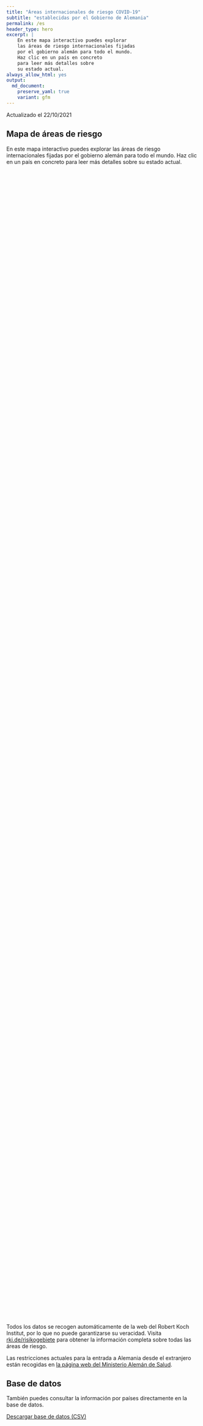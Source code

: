 ```yaml
---
title: "Áreas internacionales de riesgo COVID-19"
subtitle: "establecidas por el Gobierno de Alemania"
permalink: /es
header_type: hero
excerpt: |
    En este mapa interactivo puedes explorar
    las áreas de riesgo internacionales fijadas
    por el gobierno alemán para todo el mundo.
    Haz clic en un país en concreto
    para leer más detalles sobre
    su estado actual.
always_allow_html: yes
output: 
  md_document:
    preserve_yaml: true
    variant: gfm
---
```


<!-- Modify _R/index_es.Rmd file instead -->

<p class="text-right font-weight-bold">

Actualizado el 22/10/2021

</p>

## Mapa de áreas de riesgo

En este mapa interactivo puedes explorar las áreas de riesgo
internacionales fijadas por el gobierno alemán para todo el mundo. Haz
clic en un país en concreto para leer más detalles sobre su estado
actual.

<div id="leaflet" class="leaflet html-widget" style="width:100%;height:75vh;">

</div>

<script src="https://corona-atlas.de/assets/data/locale_es.js"></script>

<script src="https://corona-atlas.de/assets/js/map.js"></script>

Todos los datos se recogen automáticamente de la web del Robert Koch
Institut, por lo que no puede garantizarse su veracidad. Visita
[rki.de/risikogebiete](https://rki.de/risikogebiete) para obtener la
información completa sobre todas las áreas de riesgo.

Las restricciones actuales para la entrada a Alemania desde el
extranjero están recogidas en [la página web del Ministerio Alemán de
Salud](https://www.bundesgesundheitsministerium.de/en/coronavirus/current-information-for-travellers).

## Base de datos

También puedes consultar la información por países directamente en la
base de datos.

<div id="reactable" class="reactable html-widget" style="width:auto;height:auto;"></div>
<script type="application/json" data-for="reactable">{"x":{"tag":{"name":"Reactable","attribs":{"data":{"País/Región":["Afganistán","Angola","Albania","Andorra","Emiratos Árabes Unidos","Argentina","Armenia","Antigua y Barbuda","Australia","Austria","Azerbayán","Burundi","Bélgica","Benín","Burquina Faso","Bangladesh","Bulgaria","Bahrein","Bahamas","Bosnia y Herzegovina","Bielorrusia","Belice","Bolivia","Brasil","Barbados","Brunei","Bhután","Botsuana","República Centro-africana","Canadá","Suiza","Chile","China","Costa de Marfil","Camerún","República Democráctica del Congo","Congo","Colombia","Comores, Islas","Cabo Verde","Costa Rica","Cuba","Chipre","República Checa","Alemania","Yibuti","Dominica","Dinamarca","República Dominicana","Algeria","Ecuador","Egipto","Eritrea","España","Estonia","Etiopía","Finlandia","Fiyi","Francia","Micronesia","Gabón","Reino Unido","Georgia","Ghana","Guinea","Gambia","Guinea-Bissau","Guinea Ecuatorial","Grecia","Granada","Guatemala","Guyana","Hong Kong","Honduras","Croacia","Haití","Hungría","Indonesia","India","Irlanda","Irán","Iraq","Islandia","Israel","Italia","Jamaica","Jordania","Japón","Kazajistán","Kenia","Kirgizstán","Camboya","Kiribati","San Cristobo y Nevis","Corea del Sur","Kuwait","Laos","Líbano","Liberia","Libia","Santa Lucía","Liechtenstein","Sri Lanka","Lesoto","Lituania","Luxemburgo","Letonia","Marruecos","Mónaco","Moldavia","Madagascar","Islas Maldivas","México","Islas Marshall","Macedonia del Norte","Mali","Malta","Myanmar/Burma","Montenegro","Mongolia","Mozambique","Mauritania","Mauricio","Malawi","Malasia","Namibia","Niger","Nigeria","Nicaragua","Niue","Países Bajos","Noruega","Nepal","Nauru","Nueva Zelanda","Omán","Pakistán","Panamá","Perú","Filipinas","Palau","Papúa Nueva Guinea","Polonia","Corea del Norte","Portugal","Paraguay","Qatar","Rumanía","Federación Rusa","Ruanda","Arabia Saudí","Sudán","Senegal","Singapur","Islas Salomón","Sierra Leona","El Salvador","San Marino","Somalia","Serbia","Sudán del Sur","Santo Tomé y Príncipe","Surinám","Eslovaquia","Eslovenia","Suecia","Esuatini","Seychelles","Siria","Chad","Togo","Tailandia","Tadjikistán","Turkmenistán","Timor Oriental","Tonga","Trinidad y Tobago","Tunez","Turquía","Tuvalu","República Unida de Tanzania","Uganda","Ucrania","Uruguay","Estados Unidos","Uzbekistán","Ciudad del Vaticano","San Vicente y las Granadinas","Venezuela","Vietnam","Vanuatu","Samoa","Kosovo","Yemen","Suráfrica","Zambia","Zimbabue"],"Nivel de riesgo":["No es área de riesgo","No es área de riesgo","Área de alto riesgo","No es área de riesgo","No es área de riesgo","No es área de riesgo","Área de alto riesgo","Área de alto riesgo","No es área de riesgo","No es área de riesgo","No es área de riesgo","Área de alto riesgo","No es área de riesgo","No es área de riesgo","No es área de riesgo","No es área de riesgo","Área de alto riesgo","No es área de riesgo","No es área de riesgo","Área de alto riesgo","Área de alto riesgo","Área de alto riesgo","No es área de riesgo","No es área de riesgo","Área de alto riesgo","Área de alto riesgo","No es área de riesgo","No es área de riesgo","No es área de riesgo","No es área de riesgo","No es área de riesgo","No es área de riesgo","No es área de riesgo","No es área de riesgo","Área de alto riesgo","No es área de riesgo","Área de alto riesgo","No es área de riesgo","No es área de riesgo","No es área de riesgo","Área de alto riesgo","Área de alto riesgo","No es área de riesgo","No es área de riesgo",null,"No es área de riesgo","Área de alto riesgo","No es área de riesgo","No es área de riesgo","No es área de riesgo","No es área de riesgo","Área de alto riesgo","No es área de riesgo","No es área de riesgo","Área de alto riesgo","Área de alto riesgo","No es área de riesgo","No es área de riesgo","Área de alto riesgo","No es área de riesgo","Área de alto riesgo","Área de alto riesgo","Área de alto riesgo","No es área de riesgo","No es área de riesgo","No es área de riesgo","No es área de riesgo","No es área de riesgo","No es área de riesgo","Área de alto riesgo","Área de alto riesgo","Área de alto riesgo","No es área de riesgo","No es área de riesgo","Área de alto riesgo","Área de alto riesgo","No es área de riesgo","No es área de riesgo","No es área de riesgo","Área de alto riesgo","Área de alto riesgo","No es área de riesgo","No es área de riesgo","Área de alto riesgo","No es área de riesgo","Área de alto riesgo","No es área de riesgo","No es área de riesgo","No es área de riesgo","No es área de riesgo","No es área de riesgo","No es área de riesgo","No es área de riesgo","Área de alto riesgo","No es área de riesgo","No es área de riesgo","No es área de riesgo","No es área de riesgo","No es área de riesgo","Área de alto riesgo","Área de alto riesgo","No es área de riesgo","No es área de riesgo","No es área de riesgo","Área de alto riesgo","No es área de riesgo","Área de alto riesgo","No es área de riesgo","No es área de riesgo","Área de alto riesgo","No es área de riesgo","No es área de riesgo","Área de alto riesgo","No es área de riesgo","Área de alto riesgo","No es área de riesgo","No es área de riesgo","Área de alto riesgo","Área de alto riesgo","Área de alto riesgo","No es área de riesgo","No es área de riesgo","No es área de riesgo","No es área de riesgo","Área de alto riesgo","No es área de riesgo","No es área de riesgo","No es área de riesgo","Área de alto riesgo","No es área de riesgo","Área de alto riesgo","No es área de riesgo","No es área de riesgo","No es área de riesgo","No es área de riesgo","No es área de riesgo","No es área de riesgo","No es área de riesgo","No es área de riesgo","Área de alto riesgo","No es área de riesgo","Área de alto riesgo","No es área de riesgo","Área de alto riesgo","No es área de riesgo","No es área de riesgo","No es área de riesgo","Área de alto riesgo","Área de alto riesgo","No es área de riesgo","No es área de riesgo","Área de alto riesgo","No es área de riesgo","Área de alto riesgo","No es área de riesgo","No es área de riesgo","Área de alto riesgo","No es área de riesgo","No es área de riesgo","Área de alto riesgo","No es área de riesgo","Área de alto riesgo","Área de alto riesgo","No es área de riesgo","Área de alto riesgo","No es área de riesgo","No es área de riesgo","Área de alto riesgo","Área de alto riesgo","No es área de riesgo","No es área de riesgo","Área de alto riesgo","Área de alto riesgo","Área de alto riesgo","No es área de riesgo","No es área de riesgo","Área de alto riesgo","No es área de riesgo","Área de alto riesgo","No es área de riesgo","Área de alto riesgo","No es área de riesgo","Área de alto riesgo","No es área de riesgo","Área de alto riesgo","Área de alto riesgo","No es área de riesgo","Área de alto riesgo","Área de alto riesgo","Área de alto riesgo","No es área de riesgo","No es área de riesgo","No es área de riesgo","Área de alto riesgo","No es área de riesgo","No es área de riesgo","No es área de riesgo"],"Detalles":[null,null,"desde el 05/09/2021",null,null,null,"desde el 19/09/2021","desde el 19/09/2021",null,null,null,"desde el 26/09/2021",null,null,null,null,"desde el 24/10/2021",null,null,"desde el 12/09/2021","desde el 03/10/2021","desde el 19/09/2021",null,null,"desde el 19/09/2021","desde el 10/10/2021",null,null,null,null,null,null,null,null,"desde el 24/10/2021",null,"desde el 24/10/2021",null,null,null,"desde el 09/05/2021","desde el 18/07/2021",null,null,null,null,"desde el 22/08/2021",null,null,null,null,"desde el 24/01/2021",null,null,"desde el 10/10/2021","desde el 26/09/2021",null,null,"desde el 15/08/2021. El nivel de riesgo afecta a las siguientes regiones: -Guayana Francesa, desde el 15/08/2021; -Nueva Caledonia, desde el 26/09/2021",null,"desde el 17/10/2021","desde el 07/07/2021","desde el 25/07/2021",null,null,null,null,null,null,"desde el 12/09/2021","desde el 05/09/2021","desde el 19/09/2021",null,null,"desde el 24/10/2021","desde el 08/08/2021",null,null,null,"desde el 22/08/2021. El nivel de riesgo afecta a las siguientes regiones: -Border, desde el 22/08/2021","desde el 24/01/2021",null,null,"desde el 15/08/2021",null,"desde el 29/08/2021",null,null,null,null,null,null,null,"desde el 29/08/2021",null,null,null,null,null,"desde el 18/07/2021","desde el 29/08/2021",null,null,null,"desde el 03/10/2021",null,"desde el 10/10/2021",null,null,"desde el 19/09/2021",null,null,"desde el 08/08/2021",null,"desde el 22/08/2021",null,null,"desde el 08/08/2021","desde el 15/08/2021","desde el 13/06/2021",null,null,null,null,"desde el 13/06/2021",null,null,null,"desde el 12/09/2021",null,"desde el 27/07/2021. El nivel de riesgo afecta a las siguientes regiones: -Aruba, desde el 27/07/2021; -Bonaire, desde el 27/07/2021; -Curaçao, desde el 27/07/2021; -Saba, desde el 27/07/2021; -Sint Eustatius, desde el 27/07/2021; -Sint Maarten, desde el 27/07/2021",null,null,null,null,null,null,null,null,"desde el 08/08/2021",null,"desde el 08/08/2021",null,"desde el 08/08/2021",null,null,null,"desde el 03/10/2021","desde el 07/07/2021",null,null,"desde el 31/01/2021",null,"desde el 24/10/2021",null,null,"desde el 03/10/2021",null,null,"desde el 05/09/2021",null,"desde el 17/10/2021","desde el 23/05/2021",null,"desde el 26/09/2021",null,null,"desde el 14/02/2021","desde el 31/01/2021",null,null,"desde el 08/08/2021","desde el 08/08/2021","desde el 08/08/2021",null,null,"desde el 08/08/2021",null,"desde el 17/08/2021",null,"desde el 14/03/2021",null,"desde el 10/10/2021",null,"desde el 15/08/2021","desde el 08/08/2021",null,"desde el 26/09/2021","desde el 19/09/2021","desde el 15/08/2021",null,null,null,"desde el 10/10/2021",null,null,null]},"columns":[{"accessor":"País/Región","name":"País/Región","type":"character"},{"accessor":"Nivel de riesgo","name":"Nivel de riesgo","type":"character"},{"accessor":"Detalles","name":"Detalles","type":"character"}],"filterable":true,"searchable":true,"defaultPageSize":10,"showPageSizeOptions":true,"pageSizeOptions":[10,25,50,100],"paginationType":"jump","showPageInfo":true,"minRows":1,"striped":true,"dataKey":"019dc5f790a1449fa2ddc81c2bcb4384","key":"019dc5f790a1449fa2ddc81c2bcb4384"},"children":[]},"class":"reactR_markup"},"evals":[],"jsHooks":[]}</script>

<p class="text-center my-5">

<a href="assets/dist/db_countries_risk_es.csv" class="btn btn-primary">Descargar
base de datos (CSV)</a>

</p>
